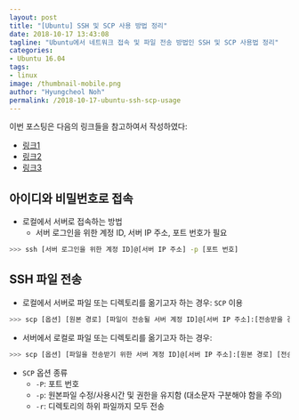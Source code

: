```yaml
---
layout: post
title: "[Ubuntu] SSH 및 SCP 사용 방법 정리"
date: 2018-10-17 13:43:08
tagline: "Ubuntu에서 네트워크 접속 및 파일 전송 방법인 SSH 및 SCP 사용법 정리"
categories:
- Ubuntu 16.04
tags:
- linux
image: /thumbnail-mobile.png
author: "Hyungcheol Noh"
permalink: /2018-10-17-ubuntu-ssh-scp-usage
---
```


이번 포스팅은 다음의 링크들을 참고하여서 작성하였다:
- [링크1](http://programmingskills.net/archives/315)
- [링크2](https://www.yongbok.net/blog/%EB%A6%AC%EB%88%85%EC%8A%A4-ssh-%ED%8C%8C%EC%9D%BC-%EC%A0%84%EC%86%A1-scp/)
- [링크3](http://faq.hostway.co.kr/?mid=Linux_ETC&page=8&document_srl=1426)

## 아이디와 비밀번호로 접속
- 로컬에서 서버로 접속하는 방법
  - 서버 로그인을 위한 계정 ID, 서버 IP 주소, 포트 번호가 필요
  
```bash
>>> ssh [서버 로그인을 위한 계정 ID]@[서버 IP 주소] -p [포트 번호]
```

## SSH 파일 전송
- 로컬에서 서버로 파일 또는 디렉토리를 옮기고자 하는 경우: `SCP` 이용

```bash
>>> scp [옵션] [원본 경로] [파일이 전송될 서버 계정 ID]@[서버 IP 주소]:[전송받을 경로]
```

- 서버에서 로컬로 파일 또는 디렉토리를 옮기고자 하는 경우:

```bash
>>> scp [옵션] [파일을 전송받기 위한 서버 계정 ID]@[서버 IP 주소]:[원본 경로] [전송받을 경로]
```

- `SCP` 옵션 종류
  - `-P`: 포트 번호
  - `-p`: 원본파일 수정/사용시간 및 권한을 유지함 (대소문자 구분해야 함을 주의)
  - `-r`: 디렉토리의 하위 파일까지 모두 전송
  

